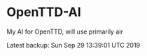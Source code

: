 # OpenTTD-AI
My AI for OpenTTD, will use primarily air

Latest backup: Sun Sep 29 13:39:01 UTC 2019
